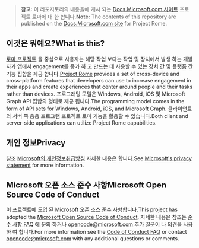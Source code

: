 > <span data-ttu-id="9bcf3-101">**참고:** 이 리포지토리의 내용을에 게시 되는 [Docs.Microsoft.com 사이트](https://docs.microsoft.com/windows/project-rome/) 프로젝트 로마에 대 한 합니다.</span><span class="sxs-lookup"><span data-stu-id="9bcf3-101">**Note:** The contents of this repository are published on the [Docs.Microsoft.com site](https://docs.microsoft.com/windows/project-rome/) for Project Rome.</span></span>

## <a name="what-is-this"></a><span data-ttu-id="9bcf3-102">이것은 뭐예요?</span><span class="sxs-lookup"><span data-stu-id="9bcf3-102">What is this?</span></span>
<span data-ttu-id="9bcf3-103">[로마 프로젝트](https://developer.microsoft.com/windows/project-rome) 을 중심으로 사용자는 해당 작업 보다는 작업 및 장치에서 발생 하는 개발자가 앱에서 engagement를 증가 하 고 만드는 데 사용할 수 있는 장치 간 및 플랫폼 간 기능 집합을 제공 합니다.</span><span class="sxs-lookup"><span data-stu-id="9bcf3-103">[Project Rome](https://developer.microsoft.com/windows/project-rome) provides a set of cross-device and cross-platform features that developers can use to increase engagement in their apps and create experiences that center around people and their tasks rather than devices.</span></span> <span data-ttu-id="9bcf3-104">프로그래밍 모델은 Windows, Android, iOS 및 Microsoft Graph API 집합의 형태로 제공 됩니다.</span><span class="sxs-lookup"><span data-stu-id="9bcf3-104">The programming model comes in the form of API sets for Windows, Android, iOS, and Microsoft Graph.</span></span> <span data-ttu-id="9bcf3-105">클라이언트와 서버 쪽 응용 프로그램 프로젝트 로마 기능을 활용할 수 있습니다.</span><span class="sxs-lookup"><span data-stu-id="9bcf3-105">Both client and server-side applications can utilize Project Rome capabilities.</span></span>

## <a name="privacy"></a><span data-ttu-id="9bcf3-106">개인 정보</span><span class="sxs-lookup"><span data-stu-id="9bcf3-106">Privacy</span></span>
<span data-ttu-id="9bcf3-107">참조 [Microsoft의 개인정보취급방침](https://privacy.microsoft.com/en-us/privacystatement/) 자세한 내용은 합니다.</span><span class="sxs-lookup"><span data-stu-id="9bcf3-107">See [Microsoft's privacy statement](https://privacy.microsoft.com/en-us/privacystatement/) for more information.</span></span> 

## <a name="microsoft-open-source-code-of-conduct"></a><span data-ttu-id="9bcf3-108">Microsoft 오픈 소스 준수 사항</span><span class="sxs-lookup"><span data-stu-id="9bcf3-108">Microsoft Open Source Code of Conduct</span></span>
<span data-ttu-id="9bcf3-109">이 프로젝트에 도입 된 [Microsoft 오픈 소스 준수 사항](https://opensource.microsoft.com/codeofconduct/)합니다.</span><span class="sxs-lookup"><span data-stu-id="9bcf3-109">This project has adopted the [Microsoft Open Source Code of Conduct](https://opensource.microsoft.com/codeofconduct/).</span></span>
<span data-ttu-id="9bcf3-110">자세한 내용은 참조는 [준수 사항 FAQ](https://opensource.microsoft.com/codeofconduct/faq/) 에 문의 하거나 [ opencode@microsoft.com ](mailto:opencode@microsoft.com) 추가 질문이 나 의견을 사용 하 여 합니다.</span><span class="sxs-lookup"><span data-stu-id="9bcf3-110">For more information see the [Code of Conduct FAQ](https://opensource.microsoft.com/codeofconduct/faq/) or contact [opencode@microsoft.com](mailto:opencode@microsoft.com) with any additional questions or comments.</span></span>
